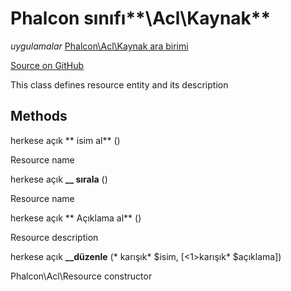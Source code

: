 # Phalcon sınıfı**\\Acl\\Kaynak**

*uygulamalar* [Phalcon\Acl\Kaynak ara birimi](/en/3.2/api/Phalcon_Acl_ResourceInterface)

<a href="https://github.com/phalcon/cphalcon/blob/master/phalcon/acl/resource.zep" class="btn btn-default btn-sm">Source on GitHub</a>

This class defines resource entity and its description

## Methods

herkese açık ** isim al** ()

Resource name

herkese açık **__ sırala** ()

Resource name

herkese açık ** Açıklama al** ()

Resource description

herkese açık **__düzenle** (* karışık* $isim, [<1>karışık* $açıklama])</p> 

Phalcon\\Acl\\Resource constructor